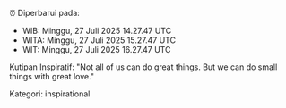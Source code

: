 ⏰ Diperbarui pada:
- WIB: Minggu, 27 Juli 2025 14.27.47 UTC
- WITA: Minggu, 27 Juli 2025 15.27.47 UTC
- WIT: Minggu, 27 Juli 2025 16.27.47 UTC

Kutipan Inspiratif:
"Not all of us can do great things. But we can do small things with great love."


Kategori: inspirational

